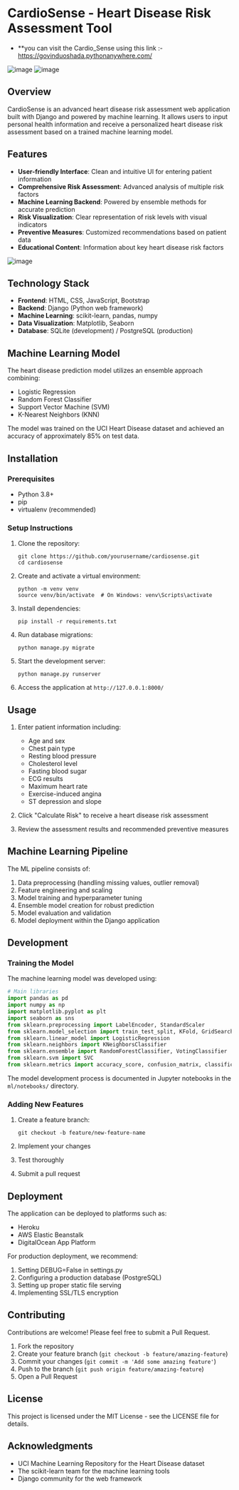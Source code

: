 # CardioSense - Heart Disease Risk Assessment Tool
- **you can visit the Cardio_Sense using this link :- https://govinduoshada.pythonanywhere.com/

![image](https://github.com/user-attachments/assets/7e097fa9-d309-4289-b06f-0bee14816880)
![image](https://github.com/user-attachments/assets/cf086100-6d1d-4826-885c-bdff448febe3)


## Overview

CardioSense is an advanced heart disease risk assessment web application built with Django and powered by machine learning. It allows users to input personal health information and receive a personalized heart disease risk assessment based on a trained machine learning model.

## Features

- **User-friendly Interface**: Clean and intuitive UI for entering patient information
- **Comprehensive Risk Assessment**: Advanced analysis of multiple risk factors
- **Machine Learning Backend**: Powered by ensemble methods for accurate prediction
- **Risk Visualization**: Clear representation of risk levels with visual indicators
- **Preventive Measures**: Customized recommendations based on patient data
- **Educational Content**: Information about key heart disease risk factors

![image](https://github.com/user-attachments/assets/65ab7add-5ab8-4070-a755-baa7973236f4)

## Technology Stack

- **Frontend**: HTML, CSS, JavaScript, Bootstrap
- **Backend**: Django (Python web framework)
- **Machine Learning**: scikit-learn, pandas, numpy
- **Data Visualization**: Matplotlib, Seaborn
- **Database**: SQLite (development) / PostgreSQL (production)

## Machine Learning Model

The heart disease prediction model utilizes an ensemble approach combining:
- Logistic Regression
- Random Forest Classifier
- Support Vector Machine (SVM)
- K-Nearest Neighbors (KNN)

The model was trained on the UCI Heart Disease dataset and achieved an accuracy of approximately 85% on test data.

## Installation

### Prerequisites
- Python 3.8+
- pip
- virtualenv (recommended)

### Setup Instructions

1. Clone the repository:
   ```
   git clone https://github.com/yourusername/cardiosense.git
   cd cardiosense
   ```

2. Create and activate a virtual environment:
   ```
   python -m venv venv
   source venv/bin/activate  # On Windows: venv\Scripts\activate
   ```

3. Install dependencies:
   ```
   pip install -r requirements.txt
   ```

4. Run database migrations:
   ```
   python manage.py migrate
   ```

5. Start the development server:
   ```
   python manage.py runserver
   ```

6. Access the application at `http://127.0.0.1:8000/`

## Usage

1. Enter patient information including:
   - Age and sex
   - Chest pain type
   - Resting blood pressure
   - Cholesterol level
   - Fasting blood sugar
   - ECG results
   - Maximum heart rate
   - Exercise-induced angina
   - ST depression and slope

2. Click "Calculate Risk" to receive a heart disease risk assessment

3. Review the assessment results and recommended preventive measures

## Machine Learning Pipeline

The ML pipeline consists of:
1. Data preprocessing (handling missing values, outlier removal)
2. Feature engineering and scaling
3. Model training and hyperparameter tuning
4. Ensemble model creation for robust prediction
5. Model evaluation and validation
6. Model deployment within the Django application

## Development

### Training the Model
The machine learning model was developed using:
```python
# Main libraries
import pandas as pd
import numpy as np
import matplotlib.pyplot as plt
import seaborn as sns
from sklearn.preprocessing import LabelEncoder, StandardScaler
from sklearn.model_selection import train_test_split, KFold, GridSearchCV
from sklearn.linear_model import LogisticRegression
from sklearn.neighbors import KNeighborsClassifier
from sklearn.ensemble import RandomForestClassifier, VotingClassifier
from sklearn.svm import SVC
from sklearn.metrics import accuracy_score, confusion_matrix, classification_report
```

The model development process is documented in Jupyter notebooks in the `ml/notebooks/` directory.

### Adding New Features

1. Create a feature branch:
   ```
   git checkout -b feature/new-feature-name
   ```

2. Implement your changes

3. Test thoroughly

4. Submit a pull request

## Deployment

The application can be deployed to platforms such as:
- Heroku
- AWS Elastic Beanstalk
- DigitalOcean App Platform

For production deployment, we recommend:
1. Setting DEBUG=False in settings.py
2. Configuring a production database (PostgreSQL)
3. Setting up proper static file serving
4. Implementing SSL/TLS encryption

## Contributing

Contributions are welcome! Please feel free to submit a Pull Request.

1. Fork the repository
2. Create your feature branch (`git checkout -b feature/amazing-feature`)
3. Commit your changes (`git commit -m 'Add some amazing feature'`)
4. Push to the branch (`git push origin feature/amazing-feature`)
5. Open a Pull Request

## License

This project is licensed under the MIT License - see the LICENSE file for details.

## Acknowledgments

- UCI Machine Learning Repository for the Heart Disease dataset
- The scikit-learn team for the machine learning tools
- Django community for the web framework





